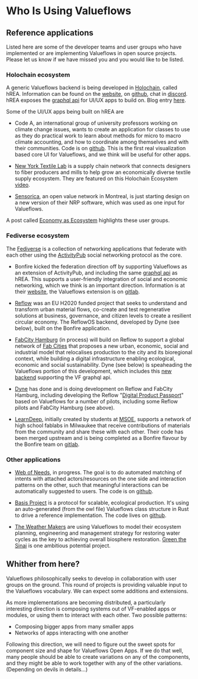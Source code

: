 # Who Is Using Valueflows

## Reference applications

Listed here are some of the developer teams and user groups who have implemented or are implementing Valueflows in open source projects.  Please let us know if we have missed you and you would like to be listed. 

### Holochain ecosystem

A generic Valueflows backend is being developed in [Holochain](https://www.holochain.org/), called hREA.  Information can be found on the [website](https://hrea.io/), on [github](https://github.com/h-REA), chat in [discord](https://discord.gg/rZkhBJ5QsP). hREA exposes the [graphql api](https://lab.allmende.io/valueflows/vf-schemas/vf-graphql) for UI/UX apps to build on.  Blog entry [here](https://blog.holochain.org/happs-spotlight-hrea/).

Some of the UI/UX apps being built on hREA are 

* Code A, an international group of university professors working on climate change issues, wants to create an application for classes to use as they do practical work to learn about methods for micro to macro climate accounting, and how to coordinate among themselves and with their communities.  Code is on [github](https://github.com/lightningrodlabs/rea-playspace).  This is the first real visualization based core UI for Valueflows, and we think will be useful for other apps.

* [New York Textile Lab](https://www.newyorktextilelab.com/) is a supply chain network that connects designers to fiber producers and mills to help grow an economically diverse textile supply ecosystem. They are featured on this Holochain Ecosystem [video](https://www.youtube.com/watch?v=D7xDZaaQOpM).
 
* [Sensorica](https://www.sensorica.co/), an open value network in Montreal, is just starting design on a new version of their NRP software, which was used as one input for Valueflows.

A post called [Economy as Ecosystem](https://blog.holochain.org/economy-as-ecosystem/) highlights these user groups.

### Fediverse ecosystem

The [Fediverse](https://fediverse.party/en/fediverse/) is a collection of networking applications that federate with each other using the [ActivityPub](https://activitypub.rocks/) social networking protocol as the core.

* Bonfire kicked the federation direction off by supporting Valueflows as an extension of ActivityPub, and including the same [graphql api](https://lab.allmende.io/valueflows/vf-schemas/vf-graphql) as hREA. This supports a user-friendly integration of social and economic networking, which we think is an important direction. Information is at their [website](https://bonfirenetworks.org/), the Valueflows extension is on [gitlab](https://gitlab.com/bonfire-networks/bonfire_valueflows).

* [Reflow](https://reflowproject.eu/) was an EU H2020 funded project that seeks to understand and transform urban material flows, co-create and test regenerative solutions at business, governance, and citizen levels to create a resilient circular economy.  The ReflowOS backend, developed by Dyne (see below), built on the Bonfire application.

* [FabCity Hamburg](https://fabcity.hamburg/en/) (in process) will build on Reflow to support a global network of [Fab Cities](https://fab.city/) that proposes a new urban, economic, social and industrial model that relocalises production to the city and its bioregional context, while building a digital infrastructure enabling ecological, economic and social sustainability.  Dyne (see below) is speaheading the Valueflows portion of this development, which includes this [new backend](https://github.com/dyne/zenflows) supporting the VF graphql api.

* [Dyne](https://www.dyne.org/) has done and is doing development on Reflow and FabCity Hamburg, including developing the Reflow "[Digital Product Passport](https://www.circularise.com/blog/digital-product-passports-dpp-what-how-and-why)" based on Valueflows for a number of pilots, including some Reflow pilots and FabCity Hamburg (see above).

* [LearnDeep](https://learndeep.org/), initially created by students at [MSOE](https://www.msoe.edu/), supports a network of high school fablabs in Milwaukee that receive contributions of materials from the community and share these with each other. Their code has been merged upstream and is being completed as a Bonfire flavour by the Bonfire team on [gitlab](https://gitlab.com/bonfire-networks/bonfire_upcycle).


### Other applications

* [Web of Needs](https://matchat.org/), in progress. The goal is to do automated matching of intents with attached actors/resources on the one side and interaction patterns on the other, such that meaningful interactions can be automatically suggested to users. The code is on [github](https://github.com/researchstudio-sat/webofneeds).

* [Basis Project](https://basisproject.net/) is a protocol for scalable, ecological production.  It's using an auto-generated (from the owl file) Valueflows class structure in Rust to drive a reference implementation.  The code lives on [github](https://github.com/basisproject/).

* [The Weather Makers](https://theweathermakers.nl/) are using Valueflows to model their ecosystem planning, engineering and management strategy for restoring water cycles as the key to achieving overall biosphere restoration. [Green the Sinai](https://www.greenthesinai.com/) is one ambitious potential project.

## Whither from here? 

Valueflows philosophically seeks to develop in collaboration with user groups on the ground. This round of projects is providing valuable input to the Valueflows vocabulary. We can expect some additions and extensions.

As more implementations are becoming distributed, a particularly interesting direction is composing systems out of VF-enabled apps or modules, or using them to interact with each other. Two possible patterns:

* Composing bigger apps from many smaller apps
* Networks of apps interacting with one another

Following this direction, we will need to figure out the sweet spots for component size and shape for Valueflows Open Apps. If we do that well, many people should be able to create variations on any of the components, and they might be able to work together with any of the other variations. (Depending on devils in details...)
